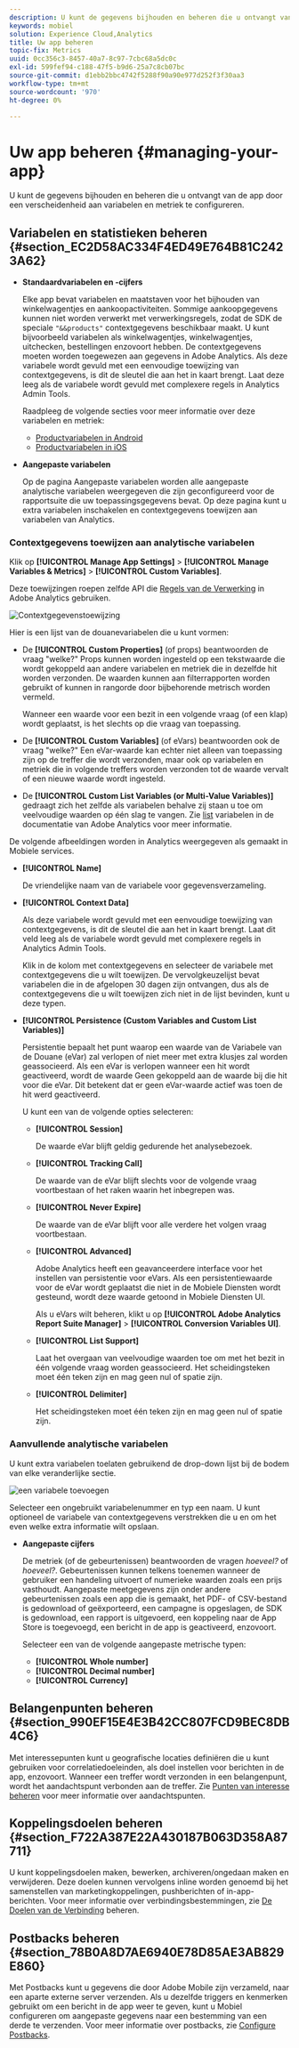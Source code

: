 ```yaml
---
description: U kunt de gegevens bijhouden en beheren die u ontvangt van de app door een verscheidenheid aan variabelen en metriek te configureren.
keywords: mobiel
solution: Experience Cloud,Analytics
title: Uw app beheren
topic-fix: Metrics
uuid: 0cc356c3-8457-40a7-8c97-7cbc68a5dc0c
exl-id: 599fef94-c188-47f5-b9d6-25a7c8cb07bc
source-git-commit: d1ebb2bbc4742f5288f90a90e977d252f3f30aa3
workflow-type: tm+mt
source-wordcount: '970'
ht-degree: 0%

---
```


# Uw app beheren {#managing-your-app}

U kunt de gegevens bijhouden en beheren die u ontvangt van de app door een verscheidenheid aan variabelen en metriek te configureren.

## Variabelen en statistieken beheren {#section_EC2D58AC334F4ED49E764B81C2423A62}

* **Standaardvariabelen en -cijfers**

   Elke app bevat variabelen en maatstaven voor het bijhouden van winkelwagentjes en aankoopactiviteiten. Sommige aankoopgegevens kunnen niet worden verwerkt met verwerkingsregels, zodat de SDK de speciale `"&&products"` contextgegevens beschikbaar maakt. U kunt bijvoorbeeld variabelen als winkelwagentjes, winkelwagentjes, uitchecken, bestellingen enzovoort hebben. De contextgegevens moeten worden toegewezen aan gegevens in Adobe Analytics. Als deze variabele wordt gevuld met een eenvoudige toewijzing van contextgegevens, is dit de sleutel die aan het in kaart brengt. Laat deze leeg als de variabele wordt gevuld met complexere regels in Analytics Admin Tools.

   Raadpleeg de volgende secties voor meer informatie over deze variabelen en metriek:

   * [Productvariabelen in Android](/help/android/analytics-main/products/products.md)
   * [Productvariabelen in iOS](/help/ios/analytics-main/products/products.md)

* **Aangepaste variabelen**

   Op de pagina Aangepaste variabelen worden alle aangepaste analytische variabelen weergegeven die zijn geconfigureerd voor de rapportsuite die uw toepassingsgegevens bevat. Op deze pagina kunt u extra variabelen inschakelen en contextgegevens toewijzen aan variabelen van Analytics.

### Contextgegevens toewijzen aan analytische variabelen

Klik op **[!UICONTROL Manage App Settings]** > **[!UICONTROL Manage Variables & Metrics]** > **[!UICONTROL Custom Variables]**.

Deze toewijzingen roepen zelfde API die [Regels van de Verwerking](https://experienceleague.adobe.com/docs/analytics/admin/admin-tools/processing-rules/processing-rules.html) in Adobe Analytics gebruiken.

![Contextgegevenstoewijzing](assets/custom_data_content.png)

Hier is een lijst van de douanevariabelen die u kunt vormen:

* De **[!UICONTROL Custom Properties]** (of props) beantwoorden de vraag &quot;welke?&quot; Props kunnen worden ingesteld op een tekstwaarde die wordt gekoppeld aan andere variabelen en metriek die in dezelfde hit worden verzonden. De waarden kunnen aan filterrapporten worden gebruikt of kunnen in rangorde door bijbehorende metrisch worden vermeld.

   Wanneer een waarde voor een bezit in een volgende vraag (of een klap) wordt geplaatst, is het slechts op die vraag van toepassing.

* De **[!UICONTROL Custom Variables]** (of eVars) beantwoorden ook de vraag &quot;welke?&quot; Een eVar-waarde kan echter niet alleen van toepassing zijn op de treffer die wordt verzonden, maar ook op variabelen en metriek die in volgende treffers worden verzonden tot de waarde vervalt of een nieuwe waarde wordt ingesteld.
* De **[!UICONTROL Custom List Variables (or Multi-Value Variables)]** gedraagt zich het zelfde als variabelen behalve zij staan u toe om veelvoudige waarden op één slag te vangen. Zie [list](https://experienceleague.adobe.com/docs/analytics/implementation/vars/page-vars/list.html?lang=en) variabelen in de documentatie van Adobe Analytics voor meer informatie.

De volgende afbeeldingen worden in Analytics weergegeven als gemaakt in Mobiele services.

* **[!UICONTROL Name]**

   De vriendelijke naam van de variabele voor gegevensverzameling.

* **[!UICONTROL Context Data]**

   Als deze variabele wordt gevuld met een eenvoudige toewijzing van contextgegevens, is dit de sleutel die aan het in kaart brengt. Laat dit veld leeg als de variabele wordt gevuld met complexere regels in Analytics Admin Tools.

   Klik in de kolom met contextgegevens en selecteer de variabele met contextgegevens die u wilt toewijzen. De vervolgkeuzelijst bevat variabelen die in de afgelopen 30 dagen zijn ontvangen, dus als de contextgegevens die u wilt toewijzen zich niet in de lijst bevinden, kunt u deze typen.

* **[!UICONTROL Persistence (Custom Variables and Custom List Variables)]**

   Persistentie bepaalt het punt waarop een waarde van de Variabele van de Douane (eVar) zal verlopen of niet meer met extra klusjes zal worden geassocieerd. Als een eVar is verlopen wanneer een hit wordt geactiveerd, wordt de waarde Geen gekoppeld aan de waarde bij die hit voor die eVar. Dit betekent dat er geen eVar-waarde actief was toen de hit werd geactiveerd.

   U kunt een van de volgende opties selecteren:

   * **[!UICONTROL Session]**

      De waarde eVar blijft geldig gedurende het analysebezoek.

   * **[!UICONTROL Tracking Call]**

      De waarde van de eVar blijft slechts voor de volgende vraag voortbestaan of het raken waarin het inbegrepen was.

   * **[!UICONTROL Never Expire]**

      De waarde van de eVar blijft voor alle verdere het volgen vraag voortbestaan.
   * **[!UICONTROL Advanced]**

      Adobe Analytics heeft een geavanceerdere interface voor het instellen van persistentie voor eVars. Als een persistentiewaarde voor de eVar wordt geplaatst die niet in de Mobiele Diensten wordt gesteund, wordt deze waarde getoond in Mobiele Diensten UI.

      Als u eVars wilt beheren, klikt u op **[!UICONTROL Adobe Analytics Report Suite Manager]** > **[!UICONTROL Conversion Variables UI]**.

   * **[!UICONTROL List Support]**

      Laat het overgaan van veelvoudige waarden toe om met het bezit in één volgende vraag worden geassocieerd. Het scheidingsteken moet één teken zijn en mag geen nul of spatie zijn.

   * **[!UICONTROL Delimiter]**

      Het scheidingsteken moet één teken zijn en mag geen nul of spatie zijn.

### Aanvullende analytische variabelen

U kunt extra variabelen toelaten gebruikend de drop-down lijst bij de bodem van elke veranderlijke sectie.

![een variabele toevoegen](assets/add_variable.png)

Selecteer een ongebruikt variabelenummer en typ een naam. U kunt optioneel de variabele van contextgegevens verstrekken die u en om het even welke extra informatie wilt opslaan.

* **Aangepaste cijfers**

   De metriek (of de gebeurtenissen) beantwoorden de vragen *hoeveel?* of  *hoeveel?*. Gebeurtenissen kunnen telkens toenemen wanneer de gebruiker een handeling uitvoert of numerieke waarden zoals een prijs vasthoudt. Aangepaste meetgegevens zijn onder andere gebeurtenissen zoals een app die is gemaakt, het PDF- of CSV-bestand is gedownload of geëxporteerd, een campagne is opgeslagen, de SDK is gedownload, een rapport is uitgevoerd, een koppeling naar de App Store is toegevoegd, een bericht in de app is geactiveerd, enzovoort.

   Selecteer een van de volgende aangepaste metrische typen:

   * **[!UICONTROL Whole number]**
   * **[!UICONTROL Decimal number]**
   * **[!UICONTROL Currency]**

## Belangenpunten beheren {#section_990EF15E4E3B42CC807FCD9BEC8DB4C6}

Met interessepunten kunt u geografische locaties definiëren die u kunt gebruiken voor correlatiedoeleinden, als doel instellen voor berichten in de app, enzovoort. Wanneer een treffer wordt verzonden in een belangenpunt, wordt het aandachtspunt verbonden aan de treffer. Zie [Punten van interesse beheren](/help/using/location/t-manage-points.md) voor meer informatie over aandachtspunten.

## Koppelingsdoelen beheren {#section_F722A387E22A430187B063D358A87711}

U kunt koppelingsdoelen maken, bewerken, archiveren/ongedaan maken en verwijderen. Deze doelen kunnen vervolgens inline worden genoemd bij het samenstellen van marketingkoppelingen, pushberichten of in-app-berichten. Voor meer informatie over verbindingsbestemmingen, zie [De Doelen van de Verbinding](/help/using/acquisition-main/c-manage-link-destinations/t-archive-unarchive-link-destinations.md) beheren.

## Postbacks beheren {#section_78B0A8D7AE6940E78D85AE3AB829E860}

Met Postbacks kunt u gegevens die door Adobe Mobile zijn verzameld, naar een aparte externe server verzenden. Als u dezelfde triggers en kenmerken gebruikt om een bericht in de app weer te geven, kunt u Mobiel configureren om aangepaste gegevens naar een bestemming van een derde te verzenden. Voor meer informatie over postbacks, zie [Configure Postbacks](/help/using/c-manage-app-settings/c-mob-confg-app/signals.md).
